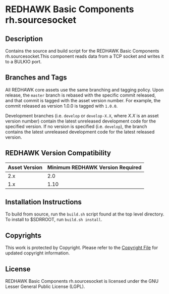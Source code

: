 # REDHAWK Basic Components rh.sourcesocket
 
## Description

Contains the source and build script for the REDHAWK Basic Components
rh.sourcesocket.This component reads data from a TCP socket and writes it to a
BULKIO port.

## Branches and Tags

All REDHAWK core assets use the same branching and tagging policy. Upon release,
the `master` branch is rebased with the specific commit released, and that
commit is tagged with the asset version number. For example, the commit released
as version 1.0.0 is tagged with `1.0.0`.

Development branches (i.e. `develop` or `develop-X.X`, where *X.X* is an asset
version number) contain the latest unreleased development code for the specified
version. If no version is specified (i.e. `develop`), the branch contains the
latest unreleased development code for the latest released version.

## REDHAWK Version Compatibility

| Asset Version | Minimum REDHAWK Version Required |
| ------------- | -------------------------------- |
| 2.x           | 2.0                              |
| 1.x           | 1.10                             |

## Installation Instructions
To build from source, run the `build.sh` script found at the top level
directory. To install to $SDRROOT, run `build.sh install`.

## Copyrights

This work is protected by Copyright. Please refer to the
[Copyright File](COPYRIGHT) for updated copyright information.

## License

REDHAWK Basic Components rh.sourcesocket is licensed under the GNU Lesser
General Public License (LGPL).
